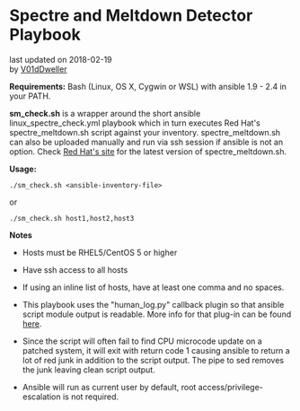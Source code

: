 # Spectre and Meltdown Detector Playbook #
  last updated on 2018-02-19<br>
  by [V01dDweller](https://github.com/V01dDweller)

**Requirements:** Bash (Linux, OS X, Cygwin or WSL) with ansible 1.9 - 2.4 in your PATH. 

**sm_check.sh** is a wrapper around the short ansible linux_spectre_check.yml playbook which in turn executes Red Hat's spectre_meltdown.sh script against your inventory. spectre_meltdown.sh can also be uploaded manually and run via ssh session if ansible is not an option. Check [Red Hat's site](https://access.redhat.com/labsinfo/speculativeexecution) for the latest version of spectre_meltdown.sh.

**Usage:**

```
./sm_check.sh <ansible-inventory-file>
```

or

```
./sm_check.sh host1,host2,host3
```

**Notes**
* Hosts must be RHEL5/CentOS 5 or higher
* Have ssh access to all hosts
* If using an inline list of hosts, have at least one comma and no spaces.

* This playbook uses the "human_log.py" callback plugin so that ansible script module output is readable. More info for that plug-in can be found [here](https://github.com/n0ts/ansible-human_log).

* Since the script will often fail to find CPU microcode update on a patched system, it will exit with return code 1 causing ansible to return a lot of red junk in addition to the script output. The pipe to sed removes the junk leaving clean script output.

* Ansible will run as current user by default, root access/privilege-escalation is not required.
